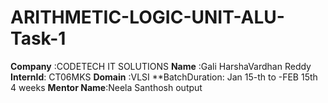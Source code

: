 # ARITHMETIC-LOGIC-UNIT-ALU-Task-1
**Company** :CODETECH IT SOLUTIONS
**Name**    :Gali HarshaVardhan Reddy
**InternId**:  CT06MKS
**Domain**  :VLSI
**BatchDuration: Jan 15-th to -FEB 15th  4 weeks
**Mentor Name**:Neela Santhosh
output
